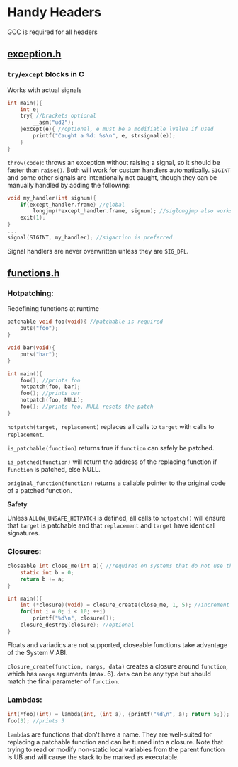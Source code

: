 # Handy Headers
GCC is required for all headers
## [exception.h](https://github.com/m1lkweed/handy-headers/blob/main/exception.h)
### `try`/`except` blocks in C
Works with actual signals
```c
int main(){
	int e;
	try{ //brackets optional
		__asm("ud2");
	}except(e){ //optional, e must be a modifiable lvalue if used
		printf("Caught a %d: %s\n", e, strsignal(e));
	}
}
```
`throw(code)`: throws an exception without raising a signal, so it should be faster than `raise()`. Both will work for custom handlers automatically. `SIGINT` and some other signals are intentionally not caught, though they can be manually handled by adding the following:
```c
void my_handler(int signum){
	if(except_handler.frame) //global
		longjmp(*except_handler.frame, signum); //siglongjmp also works
	exit(1);
}
...
signal(SIGINT, my_handler); //sigaction is preferred
```
Signal handlers are never overwritten unless they are `SIG_DFL`.
## [functions.h](https://github.com/m1lkweed/handy-headers/blob/main/functions.h)
### Hotpatching:
Redefining functions at runtime
```c
patchable void foo(void){ //patchable is required
	puts("foo");
}

void bar(void){
	puts("bar");
}

int main(){
	foo(); //prints foo
	hotpatch(foo, bar);
	foo(); //prints bar
	hotpatch(foo, NULL);
	foo(); //prints foo, NULL resets the patch
}
```
`hotpatch(target, replacement)` replaces all calls to `target` with calls to `replacement`.

`is_patchable(function)` returns true if `function` can safely be patched.

`is_patched(function)` will return the address of the replacing function if `function` is patched, else NULL.

`original_function(function)` returns a callable pointer to the original code of a patched function.

**Safety**

Unless `ALLOW_UNSAFE_HOTPATCH` is defined, all calls to `hotpatch()` will ensure that `target` is patchable and that `replacement` and `target` have identical signatures.

### Closures:
```c
closeable int close_me(int a){ //required on systems that do not use the SYSV ABI by default
	static int b = 0;
	return b += a;
}

int main(){
	int (*closure)(void) = closure_create(close_me, 1, 5); //increment by 5 each call
	for(int i = 0; i < 10; ++i)
		printf("%d\n", closure());
	closure_destroy(closure); //optional
}
```
Floats and variadics are not supported, closeable functions take advantage of the System V ABI.

`closure_create(function, nargs, data)` creates a closure around `function`, which has `nargs` arguments (max. 6). `data` can be any type but should match the final parameter of `function`.
### Lambdas:
```c
int(*foo)(int) = lambda(int, (int a), {printf("%d\n", a); return 5;});
foo(3); //prints 3
```
`lambda`s are functions that don't have a name. They are well-suited for replacing a patchable function and can be turned into a closure. Note that trying to read or modify non-static local variables from the parent function is UB and will cause the stack to be marked as executable.
